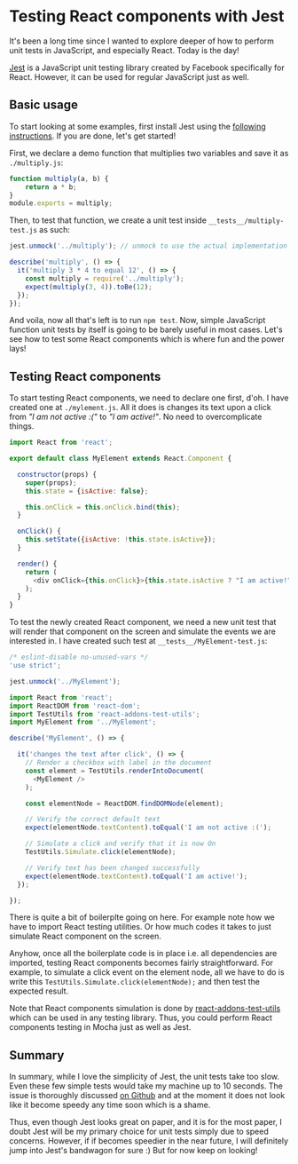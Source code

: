 # Testing React components with Jest

It's been a long time since I wanted to explore deeper of how to perform unit tests in JavaScript, and especially React. Today is the day!

[Jest](http://facebook.github.io/jest/) is a JavaScript unit testing library created by Facebook specifically for React. However, it can be used for regular JavaScript just as well. 

## Basic usage

To start looking at some examples, first install Jest using the [following instructions](https://github.com/facebook/jest). If you are done, let's get started!

First, we declare a demo function that multiplies two variables and save it as `./multiply.js`:

```javascript
function multiply(a, b) {
	return a * b;
}
module.exports = multiply;
```

Then, to test that function, we create a unit test inside `__tests__/multiply-test.js` as such:

```javascript
jest.unmock('../multiply'); // unmock to use the actual implementation of multiply

describe('multiply', () => {
  it('multiply 3 * 4 to equal 12', () => {
    const multiply = require('../multiply');
    expect(multiply(3, 4)).toBe(12);
  });
});
```

And voila, now all that's left is to run `npm test`. Now, simple JavaScript function unit tests by itself is going to be barely useful in most cases. Let's see how to test some React components which is where fun and the power lays!

## Testing React components

To start testing React components, we need to declare one first, d'oh. I have created one at `./mylement.js`. All it does is changes its text upon a click from *"I am not active :("* to *"I am active!"*. No need to overcomplicate things.

```javascript
import React from 'react';

export default class MyElement extends React.Component {

  constructor(props) {
    super(props);
    this.state = {isActive: false};

    this.onClick = this.onClick.bind(this);
  }

  onClick() {
    this.setState({isActive: !this.state.isActive});
  }

  render() {
    return (
      <div onClick={this.onClick}>{this.state.isActive ? "I am active!" : "I am not active :("}</div>
    );
  }
}
```

To test the newly created React component, we need a new unit test that will render that component on the screen and simulate the events we are interested in. I have created such test at `__tests__/MyElement-test.js`:

```javascript
/* eslint-disable no-unused-vars */
'use strict';

jest.unmock('../MyElement');

import React from 'react';
import ReactDOM from 'react-dom';
import TestUtils from 'react-addons-test-utils';
import MyElement from '../MyElement';

describe('MyElement', () => {

  it('changes the text after click', () => {
    // Render a checkbox with label in the document
    const element = TestUtils.renderIntoDocument(
      <MyElement />
    );

    const elementNode = ReactDOM.findDOMNode(element);

    // Verify the correct default text
    expect(elementNode.textContent).toEqual('I am not active :(');

    // Simulate a click and verify that it is now On
    TestUtils.Simulate.click(elementNode);

    // Verify text has been changed successfully
    expect(elementNode.textContent).toEqual('I am active!');
  });

});
```

There is quite a bit of boilerplte going on here. For example note how we have to import React testing utilities. Or how much codes it takes to just simulate  React component on the screen.

Anyhow, once all the boilerplate code is in place i.e. all dependencies are imported, testing React components becomes fairly straightforward. For example, to simulate a click event on the element node, all we have to do is write this `TestUtils.Simulate.click(elementNode);` and then test the expected result.

Note that React components simulation is done by [react-addons-test-utils](https://facebook.github.io/react/docs/test-utils.html) which can be used in any testing library. Thus, you could perform React components testing in Mocha just as well as Jest.

## Summary

In summary, while I love the simplicity of Jest, the unit tests take too slow. Even these few simple tests would take my machine up to 10 seconds. The issue is thoroughly discussed [on Github](https://github.com/facebook/jest/issues/116) and at the moment it does not look like it become speedy any time soon which is a shame.

Thus, even though Jest looks great on paper, and it is for the most paper, I doubt Jest will be my primary choice for unit tests simply due to speed concerns. However, if if becomes speedier in the near future, I will definitely jump into Jest's bandwagon for sure :) But for now keep on looking!